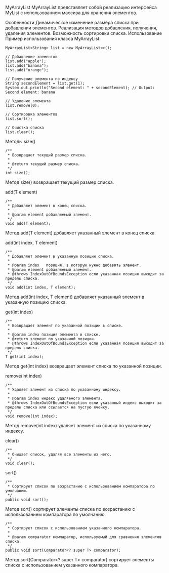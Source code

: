 MyArrayList
MyArrayList представляет собой реализацию интерфейса MyList с использованием массива для хранения элементов.

Особенности
Динамическое изменение размера списка при добавлении элементов.
Реализация методов добавления, получения, удаления элементов.
Возможность сортировки списка.
Использование
Пример использования класса MyArrayList:

```
MyArrayList<String> list = new MyArrayList<>();

// Добавление элементов
list.add("apple");
list.add("banana");
list.add("orange");

// Получение элемента по индексу
String secondElement = list.get(1);
System.out.println("Second element: " + secondElement); // Output: Second element: banana

// Удаление элемента
list.remove(0);

// Сортировка элементов
list.sort();

// Очистка списка
list.clear();
```
Методы
size()
```
/**
 * Возвращает текущий размер списка.
 *
 * @return текущий размер списка.
 */
int size();
```
Метод size() возвращает текущий размер списка.

add(T element)
```
/**
 * Добавляет элемент в конец списка.
 *
 * @param element добавляемый элемент.
 */
void add(T element);
```

Метод add(T element) добавляет указанный элемент в конец списка.

add(int index, T element)

```
/**
 * Добавляет элемент в указанную позицию списка.
 *
 * @param index   позиция, в которую нужно добавить элемент.
 * @param element добавляемый элемент.
 * @throws IndexOutOfBoundsException если указанная позиция выходит за пределы списка.
 */
void add(int index, T element);
```
Метод add(int index, T element) добавляет указанный элемент в указанную позицию списка.

get(int index)

```
/**
 * Возвращает элемент по указанной позиции в списке.
 *
 * @param index позиция элемента в списке.
 * @return элемент по указанной позиции.
 * @throws IndexOutOfBoundsException если указанная позиция выходит за пределы списка.
 */
T get(int index);
```
Метод get(int index) возвращает элемент списка по указанной позиции.

remove(int index)
```
/**
 * Удаляет элемент из списка по указанному индексу.
 *
 * @param index индекс удаляемого элемента.
 * @throws IndexOutOfBoundsException если указанный индекс выходит за пределы списка или ссылается на пустую ячейку.
 */
void remove(int index);
```
Метод remove(int index) удаляет элемент из списка по указанному индексу.

clear()
```
/**
 * Очищает список, удаляя все элементы из него.
 */
void clear();
```

sort()

```
/**
 * Сортирует список по возрастанию с использованием компаратора по умолчанию.
 */
public void sort();
```

Метод sort() сортирует элементы списка по возрастанию с использованием компаратора по умолчанию.

```
/**
 * Сортирует список с использованием указанного компаратора.
 *
 * @param comparator компаратор, используемый для сравнения элементов списка.
 */
public void sort(Comparator<? super T> comparator);
```

Метод sort(Comparator<? super T> comparator) сортирует элементы списка с использованием указанного компаратора.
